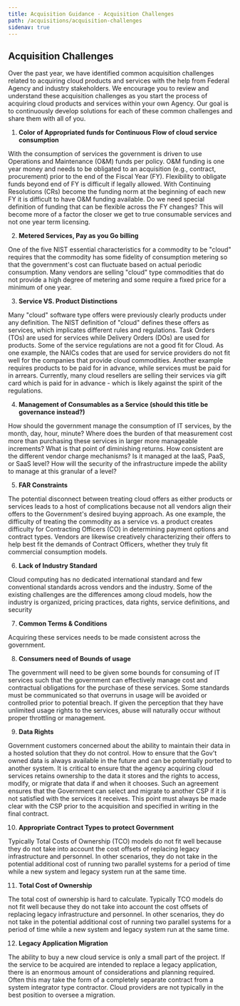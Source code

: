 ```yaml
---
title: Acquisition Guidance - Acquisition Challenges
path: /acquisitions/acquisition-challenges
sidenav: true
---
```

## Acquisition Challenges

Over the past year, we have identified common acquisition challenges related to acquiring cloud products and services with the help from Federal Agency and industry stakeholders. We encourage you to review and understand these acquisition challenges as you start the process of acquiring cloud products and services within your own Agency. Our goal is to continuously develop solutions for each of these common challenges and share them with all of you.

1. **Color of Appropriated funds for Continuous Flow of cloud service consumption**

With the consumption of services the government is driven to use Operations and Maintenance (O&M) funds per policy. O&M funding is one year money and needs to be obligated to an acquisition (e.g., contract, procurement) prior to the end of the Fiscal Year (FY). Flexibility to obligate funds beyond end of FY is difficult if legally allowed. With Continuing Resolutions (CRs) become the funding norm at the beginning of each new FY it is difficult to have O&M funding available. Do we need special definition of funding that can be flexible across the FY changes? This will become more of a factor the closer we get to true consumable services and not one year term licensing.

2. **Metered Services, Pay as you Go billing**

One of the five NIST essential characteristics for a commodity to be "cloud" requires that the commodity has some fidelity of consumption metering so that the government's cost can fluctuate based on actual periodic consumption. Many vendors are selling "cloud" type commodities that do not provide a high degree of metering and some require a fixed price for a minimum of one year.

3. **Service VS. Product Distinctions**

Many "cloud" software type offers were previously clearly products under any definition. The NIST definition of "cloud" defines these offers as services, which implicates different rules and regulations. Task Orders (TOs) are used for services while Delivery Orders (DOs) are used for products. Some of the service regulations are not a good fit for Cloud. As one example, the NAICs codes that are used for service providers do not fit well for the companies that provide cloud commodities. Another example requires products to be paid for in advance, while services must be paid for in arrears. Currently, many cloud resellers are selling their services via gift card which is paid for in advance - which is likely against the spirit of the regulations.

4. **Management of Consumables as a Service (should this title be governance instead?)**

How should the government manage the consumption of IT services, by the month, day, hour, minute? Where does the burden of that measurement cost more than purchasing these services in larger more manageable increments? What is that point of diminishing returns. How consistent are the different vendor charge mechanisms? Is it managed at the IaaS, PaaS, or SaaS level? How will the security of the infrastructure impede the ability to manage at this granular of a level?

5. **FAR Constraints**

The potential disconnect between treating cloud offers as either products or services leads to a host of complications because not all vendors align their offers to the Government's desired buying approach. As one example, the difficulty of treating the commodity as a service vs. a product creates difficulty for Contracting Officers (CO) in determining payment options and contract types. Vendors are likewise creatively characterizing their offers to help best fit the demands of Contract Officers, whether they truly fit commercial consumption models.

6. **Lack of Industry Standard**

Cloud computing has no dedicated international standard and few conventional standards across vendors and the industry. Some of the existing challenges are the differences among cloud models, how the industry is organized, pricing practices, data rights, service definitions, and security

7. **Common Terms & Conditions**

Acquiring these services needs to be made consistent across the government.

8. **Consumers need of Bounds of usage**

The government will need to be given some bounds for consuming of IT services such that the government can effectively manage cost and contractual obligations for the purchase of these services. Some standards must be communicated so that overruns in usage will be avoided or controlled prior to potential breach. If given the perception that they have unlimited usage rights to the services, abuse will naturally occur without proper throttling or management.

9. **Data Rights**

Government customers concerned about the ability to maintain their data in a hosted solution that they do not control. How to ensure that the Gov't owned data is always available in the future and can be potentially ported to another system. It is critical to ensure that the agency acquiring cloud services retains ownership to the data it stores and the rights to access, modify, or migrate that data if and when it chooses. Such an agreement ensures that the Government can select and migrate to another CSP if it is not satisfied with the services it receives. This point must always be made clear with the CSP prior to the acquisition and specified in writing in the final contract.

10. **Appropriate Contract Types to protect Government**

Typically Total Costs of Ownership (TCO) models do not fit well because they do not take into account the cost offsets of replacing legacy infrastructure and personnel. In other scenarios, they do not take in the potential additional cost of running two parallel systems for a period of time while a new system and legacy system run at the same time.

11. **Total Cost of Ownership**

The total cost of ownership is hard to calculate. Typically TCO models do not fit well because they do not take into account the cost offsets of replacing legacy infrastructure and personnel. In other scenarios, they do not take in the potential additional cost of running two parallel systems for a period of time while a new system and legacy system run at the same time.

12. **Legacy Application Migration**

The ability to buy a new cloud service is only a small part of the project. If the service to be acquired are intended to replace a legacy application, there is an enormous amount of considerations and planning required. Often this may take the form of a completely separate contract from a system integrator type contractor. Cloud providers are not typically in the best position to oversee a migration.